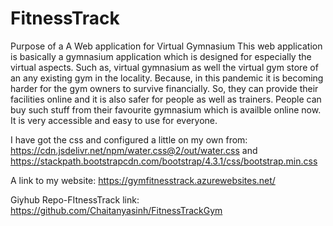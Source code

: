 # FitnessTrack
Purpose of a A Web application for Virtual Gymnasium
This web application is basically a gymnasium application which is designed for especially the virtual aspects. Such as, virtual gymnasium as well the virtual gym store of an any existing gym in the locality. Because, in this pandemic it is becoming harder for the gym owners to survive financially. So, they can provide their facilities online and it is also safer for people as well as trainers. People can buy such stuff from their favourite gymnasium which is availble online now. It is very accessible and easy to use for everyone.

I have got the css and configured a little on my own from: https://cdn.jsdelivr.net/npm/water.css@2/out/water.css and https://stackpath.bootstrapcdn.com/bootstrap/4.3.1/css/bootstrap.min.css


A link to my website: https://gymfitnesstrack.azurewebsites.net/

Giyhub Repo-FItnessTrack link: https://github.com/Chaitanyasinh/FitnessTrackGym
